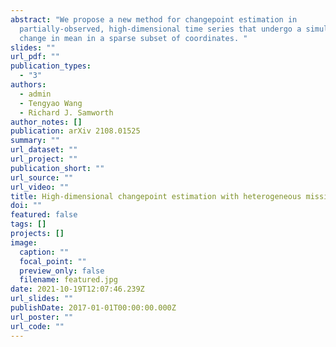 ```yaml
---
abstract: "We propose a new method for changepoint estimation in
  partially-observed, high-dimensional time series that undergo a simultaneous
  change in mean in a sparse subset of coordinates. "
slides: ""
url_pdf: ""
publication_types:
  - "3"
authors:
  - admin
  - Tengyao Wang
  - Richard J. Samworth
author_notes: []
publication: arXiv 2108.01525
summary: ""
url_dataset: ""
url_project: ""
publication_short: ""
url_source: ""
url_video: ""
title: High-dimensional changepoint estimation with heterogeneous missingness
doi: ""
featured: false
tags: []
projects: []
image:
  caption: ""
  focal_point: ""
  preview_only: false
  filename: featured.jpg
date: 2021-10-19T12:07:46.239Z
url_slides: ""
publishDate: 2017-01-01T00:00:00.000Z
url_poster: ""
url_code: ""
---
```

